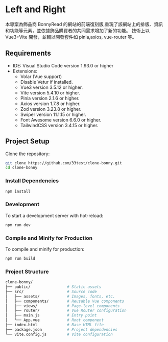 # Left and Right

本專案為飾品商 BonnyRead 的網站的前端復刻版,重現了該網站上的排版、資訊和功能等元素，並依據飾品購買者的共同需求增加了新的功能。
技術上以 Vue3+Vite 開發，並輔以開發套件如 pinia,axios, vue-router 等。

## Requirements

- IDE: Visual Studio Code version 1.93.0 or higher
- Extensions:
  - Volar (Vue support)
  - Disable Vetur if installed.
  - Vue3 version 3.5.12 or higher.
  - Vite version 5.4.10 or higher.
  - Pinia version 2.1.6 or higher.
  - Axios version 1.7.8 or higher.
  - Zod version 3.23.8 or higher.
  - Swiper version 11.1.15 or higher.
  - Font Awesome version 6.6.0 or higher.
  - TailwindCSS version 3.4.15 or higher.

## Project Setup

Clone the repository:

```sh
git clone https://github.com/33test/clone-bonny.git
cd clone-bonny
```

### Install Dependencies

```sh
npm install
```

### Development

To start a development server with hot-reload:

```sh
npm run dev
```

### Compile and Minify for Production

To compile and minify for production:

```sh
npm run build
```

### Project Structure

```sh
clone-bonny/
├── public/                # Static assets
├── src/                   # Source code
│   ├── assets/            # Images, fonts, etc.
│   ├── components/        # Reusable Vue components
│   ├── views/             # Page-level components
│   ├── router/            # Vue Router configuration
│   ├── main.js            # Entry point
│   └── App.vue            # Root component
├── index.html             # Base HTML file
├── package.json           # Project dependencies
└── vite.config.js         # Vite configuration
```
